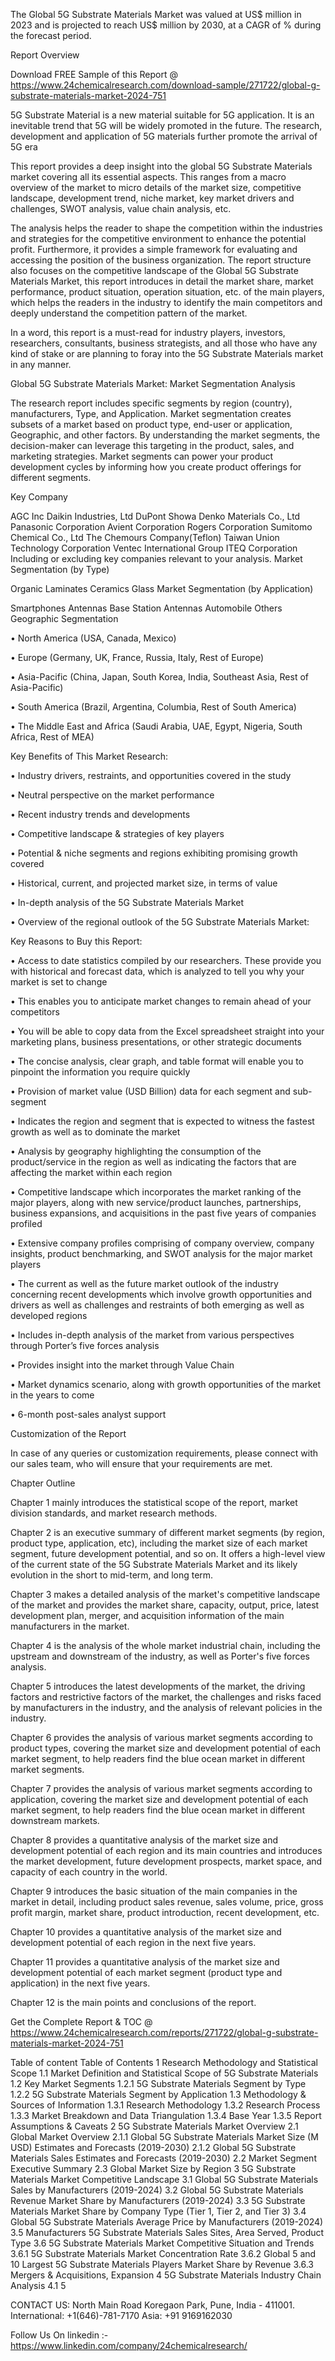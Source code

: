 The Global 5G Substrate Materials Market was valued at US$ million in 2023 and is projected to reach US$ million by 2030, at a CAGR of % during the forecast period.

Report Overview

Download FREE Sample of this Report @ https://www.24chemicalresearch.com/download-sample/271722/global-g-substrate-materials-market-2024-751

5G Substrate Material is a new material suitable for 5G application. It is an inevitable trend that 5G will be widely promoted in the future. The research, development and application of 5G materials further promote the arrival of 5G era

This report provides a deep insight into the global 5G Substrate Materials market covering all its essential aspects. This ranges from a macro overview of the market to micro details of the market size, competitive landscape, development trend, niche market, key market drivers and challenges, SWOT analysis, value chain analysis, etc.

The analysis helps the reader to shape the competition within the industries and strategies for the competitive environment to enhance the potential profit. Furthermore, it provides a simple framework for evaluating and accessing the position of the business organization. The report structure also focuses on the competitive landscape of the Global 5G Substrate Materials Market, this report introduces in detail the market share, market performance, product situation, operation situation, etc. of the main players, which helps the readers in the industry to identify the main competitors and deeply understand the competition pattern of the market.

In a word, this report is a must-read for industry players, investors, researchers, consultants, business strategists, and all those who have any kind of stake or are planning to foray into the 5G Substrate Materials market in any manner.

Global 5G Substrate Materials Market: Market Segmentation Analysis

The research report includes specific segments by region (country), manufacturers, Type, and Application. Market segmentation creates subsets of a market based on product type, end-user or application, Geographic, and other factors. By understanding the market segments, the decision-maker can leverage this targeting in the product, sales, and marketing strategies. Market segments can power your product development cycles by informing how you create product offerings for different segments.

Key Company

AGC Inc
Daikin Industries, Ltd
DuPont
Showa Denko Materials Co., Ltd
Panasonic Corporation
Avient Corporation
Rogers Corporation
Sumitomo Chemical Co., Ltd
The Chemours Company(Teflon)
Taiwan Union Technology Corporation
Ventec International Group
ITEQ Corporation
Including or excluding key companies relevant to your analysis.
Market Segmentation (by Type)

Organic Laminates
Ceramics
Glass
Market Segmentation (by Application)

Smartphones Antennas
Base Station Antennas
Automobile
Others
Geographic Segmentation

• North America (USA, Canada, Mexico)

• Europe (Germany, UK, France, Russia, Italy, Rest of Europe)

• Asia-Pacific (China, Japan, South Korea, India, Southeast Asia, Rest of Asia-Pacific)

• South America (Brazil, Argentina, Columbia, Rest of South America)

• The Middle East and Africa (Saudi Arabia, UAE, Egypt, Nigeria, South Africa, Rest of MEA)

Key Benefits of This Market Research:

• Industry drivers, restraints, and opportunities covered in the study

• Neutral perspective on the market performance

• Recent industry trends and developments

• Competitive landscape & strategies of key players

• Potential & niche segments and regions exhibiting promising growth covered

• Historical, current, and projected market size, in terms of value

• In-depth analysis of the 5G Substrate Materials Market

• Overview of the regional outlook of the 5G Substrate Materials Market:

Key Reasons to Buy this Report:

• Access to date statistics compiled by our researchers. These provide you with historical and forecast data, which is analyzed to tell you why your market is set to change

• This enables you to anticipate market changes to remain ahead of your competitors

• You will be able to copy data from the Excel spreadsheet straight into your marketing plans, business presentations, or other strategic documents

• The concise analysis, clear graph, and table format will enable you to pinpoint the information you require quickly

• Provision of market value (USD Billion) data for each segment and sub-segment

• Indicates the region and segment that is expected to witness the fastest growth as well as to dominate the market

• Analysis by geography highlighting the consumption of the product/service in the region as well as indicating the factors that are affecting the market within each region

• Competitive landscape which incorporates the market ranking of the major players, along with new service/product launches, partnerships, business expansions, and acquisitions in the past five years of companies profiled

• Extensive company profiles comprising of company overview, company insights, product benchmarking, and SWOT analysis for the major market players

• The current as well as the future market outlook of the industry concerning recent developments which involve growth opportunities and drivers as well as challenges and restraints of both emerging as well as developed regions

• Includes in-depth analysis of the market from various perspectives through Porter’s five forces analysis

• Provides insight into the market through Value Chain

• Market dynamics scenario, along with growth opportunities of the market in the years to come

• 6-month post-sales analyst support

Customization of the Report

In case of any queries or customization requirements, please connect with our sales team, who will ensure that your requirements are met.

Chapter Outline

Chapter 1 mainly introduces the statistical scope of the report, market division standards, and market research methods.

Chapter 2 is an executive summary of different market segments (by region, product type, application, etc), including the market size of each market segment, future development potential, and so on. It offers a high-level view of the current state of the 5G Substrate Materials Market and its likely evolution in the short to mid-term, and long term.

Chapter 3 makes a detailed analysis of the market's competitive landscape of the market and provides the market share, capacity, output, price, latest development plan, merger, and acquisition information of the main manufacturers in the market.

Chapter 4 is the analysis of the whole market industrial chain, including the upstream and downstream of the industry, as well as Porter's five forces analysis.

Chapter 5 introduces the latest developments of the market, the driving factors and restrictive factors of the market, the challenges and risks faced by manufacturers in the industry, and the analysis of relevant policies in the industry.

Chapter 6 provides the analysis of various market segments according to product types, covering the market size and development potential of each market segment, to help readers find the blue ocean market in different market segments.

Chapter 7 provides the analysis of various market segments according to application, covering the market size and development potential of each market segment, to help readers find the blue ocean market in different downstream markets.

Chapter 8 provides a quantitative analysis of the market size and development potential of each region and its main countries and introduces the market development, future development prospects, market space, and capacity of each country in the world.

Chapter 9 introduces the basic situation of the main companies in the market in detail, including product sales revenue, sales volume, price, gross profit margin, market share, product introduction, recent development, etc.

Chapter 10 provides a quantitative analysis of the market size and development potential of each region in the next five years.

Chapter 11 provides a quantitative analysis of the market size and development potential of each market segment (product type and application) in the next five years.

Chapter 12 is the main points and conclusions of the report.

Get the Complete Report & TOC @ https://www.24chemicalresearch.com/reports/271722/global-g-substrate-materials-market-2024-751

Table of content
Table of Contents
1 Research Methodology and Statistical Scope
1.1 Market Definition and Statistical Scope of 5G Substrate Materials
1.2 Key Market Segments
1.2.1 5G Substrate Materials Segment by Type
1.2.2 5G Substrate Materials Segment by Application
1.3 Methodology & Sources of Information
1.3.1 Research Methodology
1.3.2 Research Process
1.3.3 Market Breakdown and Data Triangulation
1.3.4 Base Year
1.3.5 Report Assumptions & Caveats
2 5G Substrate Materials Market Overview
2.1 Global Market Overview
2.1.1 Global 5G Substrate Materials Market Size (M USD) Estimates and Forecasts (2019-2030)
2.1.2 Global 5G Substrate Materials Sales Estimates and Forecasts (2019-2030)
2.2 Market Segment Executive Summary
2.3 Global Market Size by Region
3 5G Substrate Materials Market Competitive Landscape
3.1 Global 5G Substrate Materials Sales by Manufacturers (2019-2024)
3.2 Global 5G Substrate Materials Revenue Market Share by Manufacturers (2019-2024)
3.3 5G Substrate Materials Market Share by Company Type (Tier 1, Tier 2, and Tier 3)
3.4 Global 5G Substrate Materials Average Price by Manufacturers (2019-2024)
3.5 Manufacturers 5G Substrate Materials Sales Sites, Area Served, Product Type
3.6 5G Substrate Materials Market Competitive Situation and Trends
3.6.1 5G Substrate Materials Market Concentration Rate
3.6.2 Global 5 and 10 Largest 5G Substrate Materials Players Market Share by Revenue
3.6.3 Mergers & Acquisitions, Expansion
4 5G Substrate Materials Industry Chain Analysis
4.1 5

CONTACT US:
North Main Road Koregaon Park, Pune, India - 411001.
International: +1(646)-781-7170
Asia: +91 9169162030

Follow Us On linkedin :- https://www.linkedin.com/company/24chemicalresearch/
